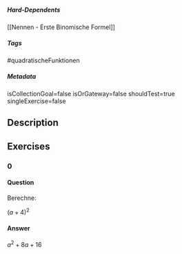 ##### Hard-Dependents
[[Nennen - Erste Binomische Formel]]
##### Tags
#quadratischeFunktionen
##### Metadata
isCollectionGoal=false
isOrGateway=false
shouldTest=true
singleExercise=false
## Description
 
## Exercises
### 0
#### Question
Berechne:

$(a+4)^2$
#### Answer
$a^2+8a+16$
